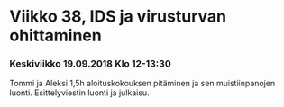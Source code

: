 # Viikko 38, IDS ja virusturvan ohittaminen

### Keskiviikko 19.09.2018 Klo 12-13:30
Tommi ja Aleksi 
1,5h aloituskokouksen pitäminen ja sen muistiinpanojen luonti. Esittelyviestin luonti ja julkaisu.


